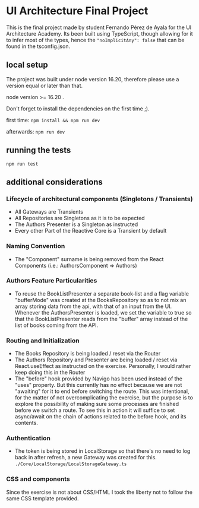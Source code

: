 # UI Architecture Final Project
This is the final project made by student Fernando Pérez de Ayala for the UI Architecture Academy. Its been built using TypeScript, though allowing for it to infer most of the types, hence the ```"noImplicitAny": false``` that can be found in the tsconfig.json.

## local setup
The project was built under node version 16.20, therefore please use a version equal or later than that.

node version >= 16.20 .

Don't forget to install the dependencies on the first time ;).

first time:
```npm install && npm run dev```

afterwards:
```npm run dev```

## running the tests
```npm run test```

## additional considerations

### Lifecycle of architectural components (Singletons / Transients)
- All Gateways are Transients
- All Repositories are Singletons as it is to be expected
- The Authors Presenter is a Singleton as instructed
- Every other Part of the Reactive Core is a Transient by default

### Naming Convention
- The "Component" surname is being removed from the React Components (i.e.: AuthorsComponent => Authors)

### Authors Feature Particularities
- To reuse the BookListPresenter a separate book-list and a flag variable "bufferMode" was created at the BooksRepository so as to not mix an array storing data from the api, with that of an input from the UI. Whenever the AuthorsPresenter is loaded, we set the variable to true so that the BookListPresenter reads from the "buffer" array instead of the list of books coming from the API.

### Routing and Initialization
- The Books Repository is being loaded / reset via the Router
- The Authors Repository and Presenter are being loaded / reset via React.useEffect as instructed on the exercise. Personally, I would rather keep doing this in the Router
- The "before" hook provided by Navigo has been used instead of the "uses" property. But this currently has no effect because we are not "awaiting" for it to end before switching the route. This was intentional, for the matter of not overcomplicating the exercise, but the purpose is to explore the possibility of making sure some processes are finished before we switch a route. To see this in action it will suffice to set async/await on the chain of actions related to the before hook, and its contents.

### Authentication
- The token is being stored in LocalStorage so that there's no need to log back in after refresh, a new Gateway was created for this. ```./Core/LocalStorage/LocalStorageGateway.ts```

### CSS and components
Since the exercise is not about CSS/HTML I took the liberty not to follow the same CSS template provided.